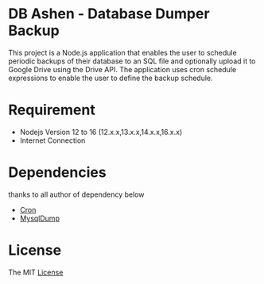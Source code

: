 # DB Ashen - Database Dumper Backup
This project is a Node.js application that enables the user to schedule periodic backups of their database to an SQL file and optionally upload it to Google Drive using the Drive API. The application uses cron schedule expressions to enable the user to define the backup schedule.
# Requirement
- Nodejs Version 12 to 16 (12.x.x,13.x.x,14.x.x,16.x.x)
- Internet Connection
# Dependencies
thanks to all author of dependency below
- [Cron](https://www.npmjs.com/package/cron)
- [MysqlDump](https://www.npmjs.com/package/mysqldump)
# License
The MIT [License](./LICENSE.md)
